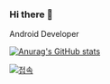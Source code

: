 ### Hi there 👋

Android Developer

[![Anurag's GitHub stats](https://github-readme-stats.vercel.app/api?username=sun5066)](https://github.com/anuraghazra/github-readme-stats)

[![접속](https://hits.seeyoufarm.com/api/count/incr/badge.svg?url=https%3A%2F%2Fgithub.com%2Fsun5066&count_bg=%2379C83D&title_bg=%23555555&icon=&icon_color=%23E7E7E7&title=hits&edge_flat=false)](https://hits.seeyoufarm.com)
